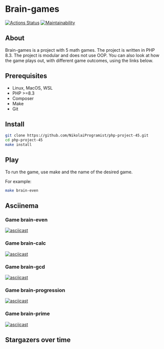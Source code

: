 # Brain-games

[![Actions Status](https://github.com/NikolaiProgramist/php-project-45/actions/workflows/hexlet-check.yml/badge.svg)](https://github.com/NikolaiProgramist/php-project-45/actions)
[![Maintainability](https://api.codeclimate.com/v1/badges/dd0810323730aa39b454/maintainability)](https://codeclimate.com/github/NikolaiProgramist/php-project-45/maintainability)

## About

Brain-games is a project with 5 math games. The project is written in PHP 8.3.
The project is modular and does not use OOP.
You can also look at how the game plays out, with different game outcomes, using the links below.

## Prerequisites

+ Linux, MacOS, WSL
+ PHP >=8.3
+ Composer
+ Make
+ Git

## Install

```bash
git clone https://github.com/NikolaiProgramist/php-project-45.git
cd php-project-45
make install
```

## Play

To run the game, use make and the name of the desired game.

For example:

```bash
make brain-even
```

## Asciinema

### Game brain-even

[![asciicast](https://asciinema.org/a/fmYE6VCWbbSwVEICccEX1tlXt.svg)](https://asciinema.org/a/fmYE6VCWbbSwVEICccEX1tlXt)

### Game brain-calc

[![asciicast](https://asciinema.org/a/dyhcW4o0VdfKu1YZm59YhSz3L.svg)](https://asciinema.org/a/dyhcW4o0VdfKu1YZm59YhSz3L)

### Game brain-gcd

[![asciicast](https://asciinema.org/a/smRugMtiDPYKUEARN1KMWr9Bw.svg)](https://asciinema.org/a/smRugMtiDPYKUEARN1KMWr9Bw)

### Game brain-progression

[![asciicast](https://asciinema.org/a/Z7pBnVTsLIclXdx7sbxoqCauo.svg)](https://asciinema.org/a/Z7pBnVTsLIclXdx7sbxoqCauo)

### Game brain-prime

[![asciicast](https://asciinema.org/a/fTuJ6w7noDd8AtdI1ShPt0DmX.svg)](https://asciinema.org/a/fTuJ6w7noDd8AtdI1ShPt0DmX)

## Stargazers over time

